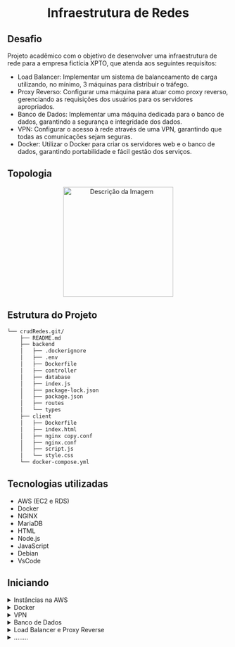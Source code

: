 <h1 align="center">Infraestrutura de Redes</h1>

## Desafio

Projeto acadêmico com o objetivo de desenvolver uma infraestrutura de rede para a empresa fictícia XPTO, que atenda aos seguintes requisitos:

- Load Balancer: Implementar um sistema de balanceamento de carga utilizando, no mínimo, 3 máquinas para distribuir o tráfego.
- Proxy Reverso: Configurar uma máquina para atuar como proxy reverso, gerenciando as requisições dos usuários para os servidores apropriados.
- Banco de Dados: Implementar uma máquina dedicada para o banco de dados, garantindo a segurança e integridade dos dados.
- VPN: Configurar o acesso à rede através de uma VPN, garantindo que todas as comunicações sejam seguras.
- Docker: Utilizar o Docker para criar os servidores web e o banco de dados, garantindo portabilidade e fácil gestão dos serviços.

## Topologia

<p align="center">
    <img src="./Arquivos/foto-juliano.png" alt="Descrição da Imagem" width="250"/>
</p>

## Estrutura do Projeto

```sh
└── crudRedes.git/
    ├── README.md
    ├── backend
    │   ├── .dockerignore
    │   ├── .env
    │   ├── Dockerfile
    │   ├── controller
    │   ├── database
    │   ├── index.js
    │   ├── package-lock.json
    │   ├── package.json
    │   ├── routes
    │   └── types
    ├── client
    │   ├── Dockerfile
    │   ├── index.html
    │   ├── nginx copy.conf
    │   ├── nginx.conf
    │   ├── script.js
    │   └── style.css
    └── docker-compose.yml
```


## Tecnologias utilizadas

- AWS (EC2 e RDS)
- Docker 
- NGINX 
- MariaDB
- HTML
- Node.js
- JavaScript 
- Debian
- VsCode

## Iniciando 

<details>
<summary>Instâncias na AWS</summary>
</br>
</details>


<details>
<summary>Docker</summary>
</br>
</details>


<details>
<summary>VPN</summary>
</br>
</details>




<details>
<summary>Banco de Dados</summary>
</br>
</details>




<details>
<summary>Load Balancer e Proxy Reverse</summary>
</br>
</details>



<details>
<summary>........</summary>
</br>
</details>
















